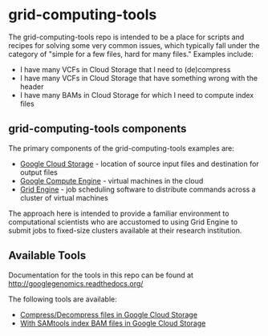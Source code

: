 grid-computing-tools
====================

The grid-computing-tools repo is intended to be a place for scripts and
recipes for solving some very common issues, which typically fall under
the category of "simple for a few files, hard for many files."
Examples include:

* I have many VCFs in Cloud Storage that I need to (de)compress
* I have many VCFs in Cloud Storage that have something wrong with the header
* I have many BAMs in Cloud Storage for which I need to compute index files
 
grid-computing-tools components
-------------------------------

The primary components of the grid-computing-tools examples are:

* [Google Cloud Storage](https://cloud.google.com/storage/) - location of source input files and destination for output files
* [Google Compute Engine](https://cloud.google.com/compute/) - virtual machines in the cloud
* [Grid Engine](http://gridengine.info/) - job scheduling software to distribute commands across a cluster of virtual machines

The approach here is intended to provide a familiar environment to
computational scientists who are accustomed to using Grid Engine to
submit jobs to fixed-size clusters available at their research institution.

Available Tools
---------------
Documentation for the tools in this repo can be found at
http://googlegenomics.readthedocs.org/

The following tools are available:

* [Compress/Decompress files in Google Cloud Storage](http://googlegenomics.readthedocs.org/en/latest/use_cases/compress_or_decompress_many_files/index.html)
* [With SAMtools index BAM files in Google Cloud Storage](http://googlegenomics.readthedocs.org/en/latest/use_cases/run_samtools_over_many_files/index.html)
